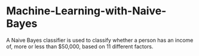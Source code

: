 # Machine-Learning-with-Naive-Bayes
A Naive Bayes classifier is used to classify whether a person has an income of, more or less than $50,000, based on 11 different factors.
